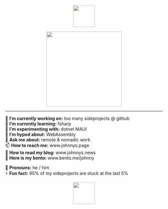 <div align="center">
      <img src="https://cultofthepartyparrot.com/parrots/hd/parrot.gif" width="70" height="70"/>

<p>
                  <img src="https://user-images.githubusercontent.com/3210391/214390601-cdc74ea2-9470-4c6a-81a8-8a8b6cb2314b.png" height="240" />
      </p>

<hr />
</div>
🔭 <b>I’m currently working on:</b> too many sideprojects @ github<br />
🌱 <b>I’m currently learning:</b> fsharp<br />
🧪 <b>I’m experimenting with:</b> dotnet MAUI<br />
🥳 <b>I’m hyped about:</b> WebAssembly<br />
💬 <b>Ask me about:</b> remote & nomadic work<br />
📫 <b>How to reach me:</b> www.johnnys.page<br />
📰 <b>How to read my blog:</b> www.johnnys.news<br />
🍱 <b>Here is my bento: </b> www.bento.me/johnny<br />

👤 <b>Pronouns:</b> he / him<br />
⚡️ <b>Fun fact:</b> 95% of my sideprojects are stuck at the last 5%<br />
<div align="center">
      <img src="https://cultofthepartyparrot.com/parrots/hd/reverseparrot.gif" width="70" height="70"/>
</div>
